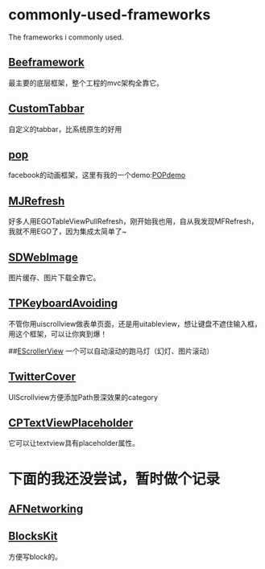 # commonly-used-frameworks

The frameworks i commonly used.


## [Beeframework](https://github.com/gavinkwoe/BeeFramework)
最主要的底层框架，整个工程的mvc架构全靠它。

## [CustomTabbar](https://github.com/jxd001/CustomTabbar)
自定义的tabbar，比系统原生的好用

## [pop](https://github.com/facebook/pop)
facebook的动画框架，这里有我的一个demo:[POPdemo](https://github.com/jxd001/POPdemo)


## [MJRefresh](https://github.com/151283250/MJRefresh)
好多人用EGOTableViewPullRefresh，刚开始我也用，自从我发现MFRefresh，我就不用EGO了，因为集成太简单了~

## [SDWebImage](https://github.com/rs/SDWebImage)
图片缓存、图片下载全靠它。

## [TPKeyboardAvoiding](https://github.com/michaeltyson/TPKeyboardAvoiding)
不管你用uiscrollview做表单页面，还是用uitableview，想让键盘不遮住输入框，用这个框架，可以让你爽到爆！

##[EScrollerView](https://github.com/jxd001/EScrollerView)
一个可以自动滚动的跑马灯（幻灯、图片滚动）

## [TwitterCover](https://github.com/jxd001/TwitterCover-1)
UIScrollview方便添加Path景深效果的category

## [CPTextViewPlaceholder](https://github.com/ultimateboro/CPTextViewPlaceholder)
它可以让textview具有placeholder属性。

# 下面的我还没尝试，暂时做个记录

## [AFNetworking](https://github.com/AFNetworking/AFNetworking)


## [BlocksKit](https://github.com/pandamonia/BlocksKit)
方便写block的。


